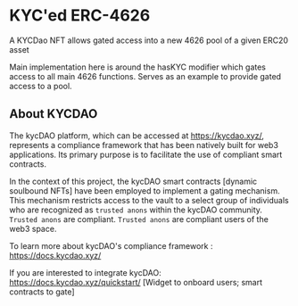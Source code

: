 # KYC'ed ERC-4626 

A KYCDao NFT allows gated access into a new 4626 pool of a given ERC20 asset

Main implementation here is around the hasKYC modifier which gates access to all main 4626 functions.
Serves as an example to provide gated access to a pool.

## About KYCDAO

The kycDAO platform, which can be accessed at https://kycdao.xyz/, represents a compliance framework that has been natively built for web3 applications. Its primary purpose is to facilitate the use of compliant smart contracts. 

In the context of this project, the kycDAO smart contracts [dynamic soulbound NFTs] have been employed to implement a gating mechanism. This mechanism restricts access to the vault to a select group of individuals who are recognized as `trusted anons` within the kycDAO community. `Trusted anons` are compliant. `Trusted anons` are compliant users of the web3 space. 

To learn more about kycDAO's compliance framework : https://docs.kycdao.xyz/

If you are interested to integrate kycDAO: https://docs.kycdao.xyz/quickstart/ [Widget to onboard users; smart contracts to gate]
